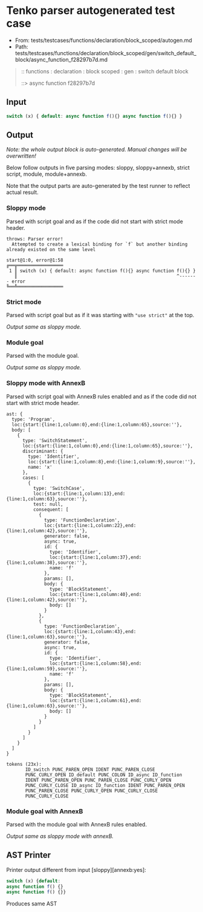 # Tenko parser autogenerated test case

- From: tests/testcases/functions/declaration/block_scoped/autogen.md
- Path: tests/testcases/functions/declaration/block_scoped/gen/switch_default_block/async_function_f28297b7d.md

> :: functions : declaration : block scoped : gen : switch default block
>
> ::> async function f28297b7d

## Input


`````js
switch (x) { default: async function f(){} async function f(){} }
`````

## Output

_Note: the whole output block is auto-generated. Manual changes will be overwritten!_

Below follow outputs in five parsing modes: sloppy, sloppy+annexb, strict script, module, module+annexb.

Note that the output parts are auto-generated by the test runner to reflect actual result.

### Sloppy mode

Parsed with script goal and as if the code did not start with strict mode header.

`````
throws: Parser error!
  Attempted to create a lexical binding for `f` but another binding already existed on the same level

start@1:0, error@1:58
╔══╦═════════════════
 1 ║ switch (x) { default: async function f(){} async function f(){} }
   ║                                                           ^------- error
╚══╩═════════════════

`````

### Strict mode

Parsed with script goal but as if it was starting with `"use strict"` at the top.

_Output same as sloppy mode._

### Module goal

Parsed with the module goal.

_Output same as sloppy mode._

### Sloppy mode with AnnexB

Parsed with script goal with AnnexB rules enabled and as if the code did not start with strict mode header.

`````
ast: {
  type: 'Program',
  loc:{start:{line:1,column:0},end:{line:1,column:65},source:''},
  body: [
    {
      type: 'SwitchStatement',
      loc:{start:{line:1,column:0},end:{line:1,column:65},source:''},
      discriminant: {
        type: 'Identifier',
        loc:{start:{line:1,column:8},end:{line:1,column:9},source:''},
        name: 'x'
      },
      cases: [
        {
          type: 'SwitchCase',
          loc:{start:{line:1,column:13},end:{line:1,column:63},source:''},
          test: null,
          consequent: [
            {
              type: 'FunctionDeclaration',
              loc:{start:{line:1,column:22},end:{line:1,column:42},source:''},
              generator: false,
              async: true,
              id: {
                type: 'Identifier',
                loc:{start:{line:1,column:37},end:{line:1,column:38},source:''},
                name: 'f'
              },
              params: [],
              body: {
                type: 'BlockStatement',
                loc:{start:{line:1,column:40},end:{line:1,column:42},source:''},
                body: []
              }
            },
            {
              type: 'FunctionDeclaration',
              loc:{start:{line:1,column:43},end:{line:1,column:63},source:''},
              generator: false,
              async: true,
              id: {
                type: 'Identifier',
                loc:{start:{line:1,column:58},end:{line:1,column:59},source:''},
                name: 'f'
              },
              params: [],
              body: {
                type: 'BlockStatement',
                loc:{start:{line:1,column:61},end:{line:1,column:63},source:''},
                body: []
              }
            }
          ]
        }
      ]
    }
  ]
}

tokens (23x):
       ID_switch PUNC_PAREN_OPEN IDENT PUNC_PAREN_CLOSE
       PUNC_CURLY_OPEN ID_default PUNC_COLON ID_async ID_function
       IDENT PUNC_PAREN_OPEN PUNC_PAREN_CLOSE PUNC_CURLY_OPEN
       PUNC_CURLY_CLOSE ID_async ID_function IDENT PUNC_PAREN_OPEN
       PUNC_PAREN_CLOSE PUNC_CURLY_OPEN PUNC_CURLY_CLOSE
       PUNC_CURLY_CLOSE
`````

### Module goal with AnnexB

Parsed with the module goal with AnnexB rules enabled.

_Output same as sloppy mode with annexB._

## AST Printer

Printer output different from input [sloppy][annexb:yes]:

````js
switch (x) {default:
async function f() {}
async function f() {}}
````

Produces same AST
